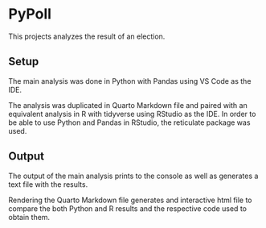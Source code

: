 # PyPoll

This projects analyzes the result of an election. 

## Setup

The main analysis was done in Python with Pandas using VS Code as the IDE.

The analysis was duplicated in Quarto Markdown file and paired with an equivalent analysis in R with tidyverse using RStudio as the IDE. In order to be able to use Python and Pandas in RStudio, the reticulate package was used.  


## Output
The output of the main analysis prints to the console as well as generates a text file with the results.

Rendering the Quarto Markdown file generates and interactive html file to compare the both Python and R results and the respective code used to obtain them.